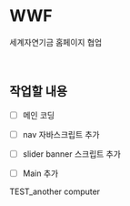 # WWF 

세계자연기금 홈페이지 협업

<br>

## 작업할 내용

- [ ] 메인 코딩

- [ ] nav 자바스크립트 추가

- [ ] slider banner 스크립트 추가

- [ ] Main 추가

TEST_another computer